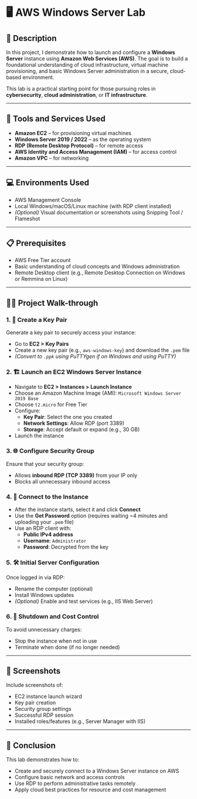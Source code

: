 # 🖥️ AWS Windows Server Lab

## 📄 Description

In this project, I demonstrate how to launch and configure a **Windows Server** instance using **Amazon Web Services (AWS)**. The goal is to build a foundational understanding of cloud infrastructure, virtual machine provisioning, and basic Windows Server administration in a secure, cloud-based environment.

This lab is a practical starting point for those pursuing roles in **cybersecurity**, **cloud administration**, or **IT infrastructure**.

---

## 🧰 Tools and Services Used

- **Amazon EC2** – for provisioning virtual machines  
- **Windows Server 2019 / 2022** – as the operating system  
- **RDP (Remote Desktop Protocol)** – for remote access  
- **AWS Identity and Access Management (IAM)** – for access control  
- **Amazon VPC** – for networking

---

## 💻 Environments Used

- AWS Management Console  
- Local Windows/macOS/Linux machine (with RDP client installed)  
- *(Optional)* Visual documentation or screenshots using Snipping Tool / Flameshot  

---

## 📋 Prerequisites

- AWS Free Tier account  
- Basic understanding of cloud concepts and Windows administration  
- Remote Desktop client (e.g., Remote Desktop Connection on Windows or Remmina on Linux)  

---

## 🚶‍♂️ Project Walk-through

### 1. 🧾 Create a Key Pair

Generate a key pair to securely access your instance:

- Go to **EC2 > Key Pairs**
- Create a new key pair (e.g., `aws-windows-key`) and download the `.pem` file  
- *(Convert to `.ppk` using PuTTYgen if on Windows and using PuTTY)*

### 2. 🏗️ Launch an EC2 Windows Server Instance

- Navigate to **EC2 > Instances > Launch Instance**
- Choose an Amazon Machine Image (AMI): `Microsoft Windows Server 2019 Base`
- Choose `t2.micro` for Free Tier
- Configure:
  - **Key Pair**: Select the one you created
  - **Network Settings**: Allow RDP (port 3389)
  - **Storage**: Accept default or expand (e.g., 30 GB)
- Launch the instance

### 3. 🌐 Configure Security Group

Ensure that your security group:
- Allows **inbound RDP (TCP 3389)** from your IP only
- Blocks all unnecessary inbound access

### 4. 🔑 Connect to the Instance

- After the instance starts, select it and click **Connect**
- Use the **Get Password** option (requires waiting ~4 minutes and uploading your `.pem` file)
- Use an RDP client with:
  - **Public IPv4 address**
  - **Username**: `Administrator`
  - **Password**: Decrypted from the key

### 5. 🛠 Initial Server Configuration

Once logged in via RDP:
- Rename the computer (optional)
- Install Windows updates
- *(Optional)* Enable and test services (e.g., IIS Web Server)

### 6. 🧯 Shutdown and Cost Control

To avoid unnecessary charges:
- Stop the instance when not in use
- Terminate when done (if no longer needed)

---

## 📸 Screenshots

Include screenshots of:

- EC2 instance launch wizard  
- Key pair creation  
- Security group settings  
- Successful RDP session  
- Installed roles/features (e.g., Server Manager with IIS)

---

## 📌 Conclusion

This lab demonstrates how to:

- Create and securely connect to a Windows Server instance on AWS  
- Configure basic network and access controls  
- Use RDP to perform administrative tasks remotely  
- Apply cloud best practices for resource and cost management
